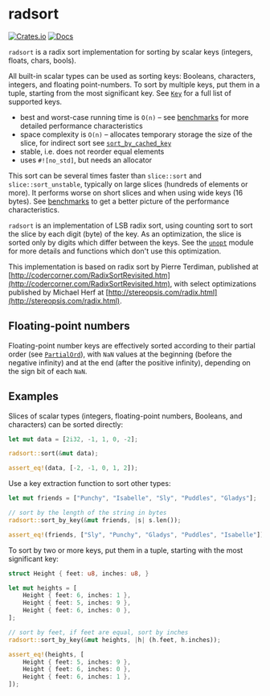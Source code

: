 # radsort

[![Crates.io](https://img.shields.io/crates/v/radsort.svg)](https://crates.io/crates/radsort)
[![Docs](https://docs.rs/radsort/badge.svg)](https://docs.rs/radsort)

`radsort` is a radix sort implementation for sorting by scalar keys
(integers, floats, chars, bools).

All built-in scalar types can be used as sorting keys: Booleans, characters,
integers, and floating point-numbers. To sort by multiple keys, put them in
a tuple, starting from the most significant key. See [`Key`] for a full list
of supported keys.

- best and worst-case running time is `O(n)` – see [benchmarks] for more
detailed performance characteristics
- space complexity is `O(n)` – allocates temporary storage the
size of the slice, for indirect sort see [`sort_by_cached_key`]
- stable, i.e. does not reorder equal elements
- uses `#![no_std]`, but needs an allocator

This sort can be several times faster than `slice::sort` and
`slice::sort_unstable`, typically on large slices (hundreds of elements or
more). It performs worse on short slices and when using wide keys
(16 bytes). See [benchmarks] to get a better picture of the performance
characteristics.

`radsort` is an implementation of LSB radix sort, using counting sort to
sort the slice by each digit (byte) of the key. As an optimization, the
slice is sorted only by digits which differ between the keys. See the
[`unopt`] module for more details and functions which don't use this
optimization.

This implementation is based on radix sort by Pierre Terdiman,
published at
[http://codercorner.com/RadixSortRevisited.htm](http://codercorner.com/RadixSortRevisited.htm),
with select optimizations published by Michael Herf at
[http://stereopsis.com/radix.html](http://stereopsis.com/radix.html).

## Floating-point numbers

Floating-point number keys are effectively sorted according to their partial
order (see [`PartialOrd`]), with `NaN` values at the beginning (before the
negative infinity) and at the end (after the positive infinity), depending
on the sign bit of each `NaN`.

## Examples

Slices of scalar types (integers, floating-point numbers, Booleans, and
characters) can be sorted directly:
```rust
let mut data = [2i32, -1, 1, 0, -2];

radsort::sort(&mut data);

assert_eq!(data, [-2, -1, 0, 1, 2]);
```

Use a key extraction function to sort other types:
```rust
let mut friends = ["Punchy", "Isabelle", "Sly", "Puddles", "Gladys"];

// sort by the length of the string in bytes
radsort::sort_by_key(&mut friends, |s| s.len());

assert_eq!(friends, ["Sly", "Punchy", "Gladys", "Puddles", "Isabelle"]);
```

To sort by two or more keys, put them in a tuple, starting with the most
significant key:
```rust
struct Height { feet: u8, inches: u8, }

let mut heights = [
    Height { feet: 6, inches: 1 },
    Height { feet: 5, inches: 9 },
    Height { feet: 6, inches: 0 },
];

// sort by feet, if feet are equal, sort by inches
radsort::sort_by_key(&mut heights, |h| (h.feet, h.inches));

assert_eq!(heights, [
    Height { feet: 5, inches: 9 },
    Height { feet: 6, inches: 0 },
    Height { feet: 6, inches: 1 },
]);
```

[`Key`]: https://docs.rs/radsort/latest/radsort/trait.Key.html
[`unopt`]: https://docs.rs/radsort/latest/radsort/unopt/index.html
[benchmarks]: https://github.com/JakubValtar/radsort/wiki/Benchmarks
[`sort_by_cached_key`]: https://docs.rs/radsort/latest/radsort/fn.sort_by_cached_key.html
[`PartialOrd`]: https://doc.rust-lang.org/std/cmp/trait.PartialOrd.html
